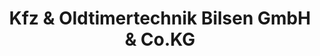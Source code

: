 ---
title: "Kfz & Oldtimertechnik Bilsen GmbH & Co.KG"
url: /bilsen/kfz-und-oldtimertechnik-bilsen-gmbh-und-co-kg/
shop: Autowerkstatt
---